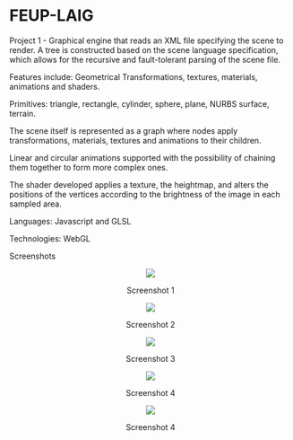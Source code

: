 # FEUP-LAIG
Project 1 - Graphical engine that reads an XML file specifying the scene to render. A tree is constructed based on the scene language specification, which allows for the recursive and fault-tolerant parsing of the scene file.

Features include: Geometrical Transformations, textures, materials, animations and shaders.

Primitives: triangle, rectangle, cylinder, sphere, plane, NURBS surface, terrain.

The scene itself is represented as a graph where nodes apply transformations, materials, textures and animations to their children.

Linear and circular animations supported with the possibility of chaining them together to form more complex ones.

The shader developed applies a texture, the heightmap, and alters the positions of the vertices according to the brightness of the image in each sampled area.  

Languages: Javascript and GLSL

Technologies: WebGL

Screenshots
<p align="center">
  <img src="FEUP-LAIG/Project 1/images/print.png" >
    <span class="caption">
      <p align="center">Screenshot 1</p>
    </span>
</p>
<p align="center">
  <img src="FEUP-LAIG/Project 1/images/print2.png" >
    <span class="caption">
      <p align="center">Screenshot 2</p>
    </span>
</p>
<p align="center">
  <img src="FEUP-LAIG/Project 1/images/LAIG_T2_G04.1.jpg" >
    <span class="caption">
      <p align="center">Screenshot 3</p>
    </span>
</p>
<p align="center">
  <img src="FEUP-LAIG/Project 1/images/LAIG_T2_G04.2.jpg" >
    <span class="caption">
      <p align="center">Screenshot 4</p>
    </span>
</p>
<p align="center">
  <img src="FEUP-LAIG/Project 1/images/LAIG_T2_G04.3.jpg" >
    <span class="caption">
      <p align="center">Screenshot 4</p>
    </span>
</p>
